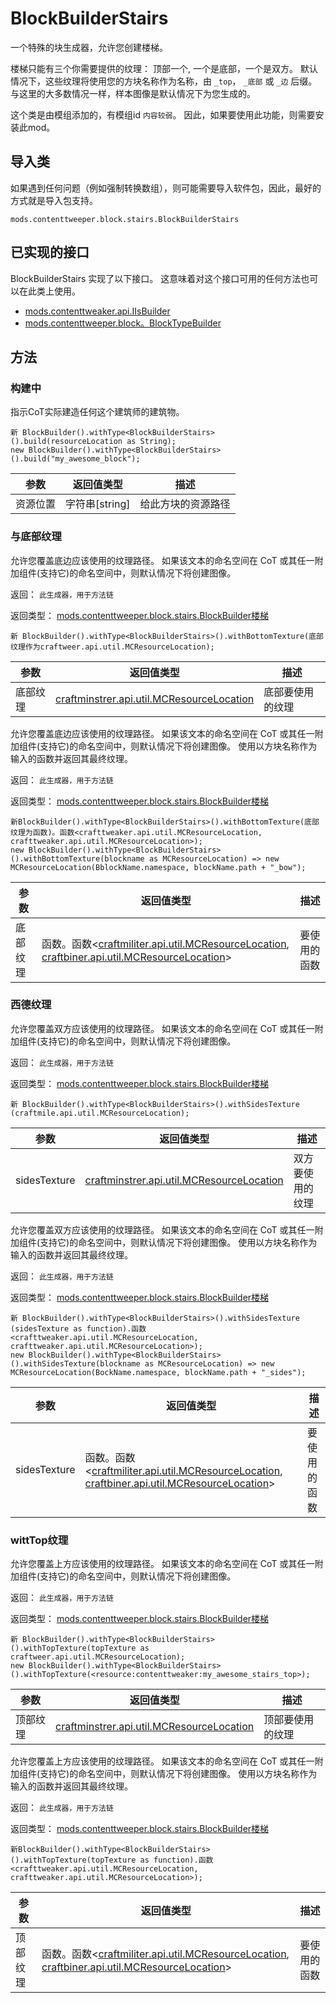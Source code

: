 # BlockBuilderStairs

一个特殊的块生成器，允许您创建楼梯。 <p> 楼梯只能有三个你需要提供的纹理： 顶部一个, 一个是底部，一个是双方。 默认情况下，这些纹理将使用您的方块名称作为名称，由 `_top`， `_底部` 或 `_边` 后缀。 与这里的大多数情况一样，样本图像是默认情况下为您生成的。

这个类是由模组添加的，有模组id `内容较弱`。 因此，如果要使用此功能，则需要安装此mod。

## 导入类
如果遇到任何问题（例如强制转换数组），则可能需要导入软件包，因此，最好的方式就是导入包支持。
```zenscript
mods.contenttweeper.block.stairs.BlockBuilderStairs
```

## 已实现的接口
BlockBuilderStairs 实现了以下接口。 这意味着对这个接口可用的任何方法也可以在此类上使用。
- [mods.contenttweaker.api.IIsBuilder](/mods/contenttweaker/API/api/IIsBuilder)
- [mods.contenttweeper.block。BlockTypeBuilder](/mods/contenttweaker/API/block/BlockTypeBuilder)

## 方法
### 构建中

指示CoT实际建造任何这个建筑师的建筑物。

```zenscript
新 BlockBuilder().withType<BlockBuilderStairs>().build(resourceLocation as String);
new BlockBuilder().withType<BlockBuilderStairs>().build("my_awesome_block");
```

| 参数   | 返回值类型       | 描述        |
| ---- | ----------- | --------- |
| 资源位置 | 字符串[string] | 给此方块的资源路径 |


### 与底部纹理

允许您覆盖底边应该使用的纹理路径。 如果该文本的命名空间在 CoT 或其任一附加组件(支持它)的命名空间中，则默认情况下将创建图像。

 返回： `此生成器，用于方法链`

返回类型： [mods.contenttweeper.block.stairs.BlockBuilder楼梯](/mods/contenttweaker/API/block/stairs/BlockBuilderStairs)

```zenscript
新 BlockBuilder().withType<BlockBuilderStairs>().withBottomTexture(底部纹理作为craftweer.api.util.MCResourceLocation);
```

| 参数   | 返回值类型                                                                             | 描述       |
| ---- | --------------------------------------------------------------------------------- | -------- |
| 底部纹理 | [craftminstrer.api.util.MCResourceLocation](/vanilla/api/util/MCResourceLocation) | 底部要使用的纹理 |



允许您覆盖底边应该使用的纹理路径。 如果该文本的命名空间在 CoT 或其任一附加组件(支持它)的命名空间中，则默认情况下将创建图像。 使用以方块名称作为输入的函数并返回其最终纹理。

 返回： `此生成器，用于方法链`

返回类型： [mods.contenttweeper.block.stairs.BlockBuilder楼梯](/mods/contenttweaker/API/block/stairs/BlockBuilderStairs)

```zenscript
新BlockBuilder().withType<BlockBuilderStairs>().withBottomTexture(底部纹理为函数)。函数<crafttweaker.api.util.MCResourceLocation, crafttweaker.api.util.MCResourceLocation>);
new BlockBuilder().withType<BlockBuilderStairs>().withBottomTexture(blockname as MCResourceLocation) => new MCResourceLocation(BblockName.namespace, blockName.path + "_bow");
```

| 参数   | 返回值类型                                                                                                                                                                                     | 描述     |
| ---- | ----------------------------------------------------------------------------------------------------------------------------------------------------------------------------------------- | ------ |
| 底部纹理 | 函数。函数&lt;[craftmiliter.api.util.MCResourceLocation](/vanilla/api/util/MCResourceLocation), [craftbiner.api.util.MCResourceLocation](/vanilla/api/util/MCResourceLocation)&gt; | 要使用的函数 |


### 西德纹理

允许您覆盖双方应该使用的纹理路径。 如果该文本的命名空间在 CoT 或其任一附加组件(支持它)的命名空间中，则默认情况下将创建图像。

 返回： `此生成器，用于方法链`

返回类型： [mods.contenttweeper.block.stairs.BlockBuilder楼梯](/mods/contenttweaker/API/block/stairs/BlockBuilderStairs)

```zenscript
新 BlockBuilder().withType<BlockBuilderStairs>().withSidesTexture (craftmile.api.util.MCResourceLocation);
```

| 参数           | 返回值类型                                                                             | 描述       |
| ------------ | --------------------------------------------------------------------------------- | -------- |
| sidesTexture | [craftminstrer.api.util.MCResourceLocation](/vanilla/api/util/MCResourceLocation) | 双方要使用的纹理 |



允许您覆盖双方应该使用的纹理路径。 如果该文本的命名空间在 CoT 或其任一附加组件(支持它)的命名空间中，则默认情况下将创建图像。 使用以方块名称作为输入的函数并返回其最终纹理。

 返回： `此生成器，用于方法链`

返回类型： [mods.contenttweeper.block.stairs.BlockBuilder楼梯](/mods/contenttweaker/API/block/stairs/BlockBuilderStairs)

```zenscript
新 BlockBuilder().withType<BlockBuilderStairs>().withSidesTexture (sidesTexture as function).函数<crafttweaker.api.util.MCResourceLocation, crafttweaker.api.util.MCResourceLocation>);
new BlockBuilder().withType<BlockBuilderStairs>().withSidesTexture(blockname as MCResourceLocation) => new MCResourceLocation(BockName.namespace, blockName.path + "_sides");
```

| 参数           | 返回值类型                                                                                                                                                                                     | 描述     |
| ------------ | ----------------------------------------------------------------------------------------------------------------------------------------------------------------------------------------- | ------ |
| sidesTexture | 函数。函数&lt;[craftmiliter.api.util.MCResourceLocation](/vanilla/api/util/MCResourceLocation), [craftbiner.api.util.MCResourceLocation](/vanilla/api/util/MCResourceLocation)&gt; | 要使用的函数 |


### wittTop纹理

允许您覆盖上方应该使用的纹理路径。 如果该文本的命名空间在 CoT 或其任一附加组件(支持它)的命名空间中，则默认情况下将创建图像。

 返回： `此生成器，用于方法链`

返回类型： [mods.contenttweeper.block.stairs.BlockBuilder楼梯](/mods/contenttweaker/API/block/stairs/BlockBuilderStairs)

```zenscript
新 BlockBuilder().withType<BlockBuilderStairs>().withTopTexture(topTexture as craftweer.api.util.MCResourceLocation);
new BlockBuilder().withType<BlockBuilderStairs>().withTopTexture(<resource:contenttweaker:my_awesome_stairs_top>);
```

| 参数   | 返回值类型                                                                             | 描述       |
| ---- | --------------------------------------------------------------------------------- | -------- |
| 顶部纹理 | [craftminstrer.api.util.MCResourceLocation](/vanilla/api/util/MCResourceLocation) | 顶部要使用的纹理 |



允许您覆盖上方应该使用的纹理路径。 如果该文本的命名空间在 CoT 或其任一附加组件(支持它)的命名空间中，则默认情况下将创建图像。 使用以方块名称作为输入的函数并返回其最终纹理。

 返回： `此生成器，用于方法链`

返回类型： [mods.contenttweeper.block.stairs.BlockBuilder楼梯](/mods/contenttweaker/API/block/stairs/BlockBuilderStairs)

```zenscript
新BlockBuilder().withType<BlockBuilderStairs>().withTopTexture(topTexture as function).函数<crafttweaker.api.util.MCResourceLocation, crafttweaker.api.util.MCResourceLocation>);
```

| 参数   | 返回值类型                                                                                                                                                                                     | 描述     |
| ---- | ----------------------------------------------------------------------------------------------------------------------------------------------------------------------------------------- | ------ |
| 顶部纹理 | 函数。函数&lt;[craftmiliter.api.util.MCResourceLocation](/vanilla/api/util/MCResourceLocation), [craftbiner.api.util.MCResourceLocation](/vanilla/api/util/MCResourceLocation)&gt; | 要使用的函数 |




